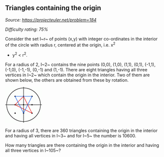 Triangles containing the origin
-------------------------------

*Source: https://projecteuler.net/problem=184*


*Difficulty rating: 75%*

Consider the set I~r~ of points (x,y) with integer co-ordinates in the
interior of the circle with radius r, centered at the origin, i.e. x<sup>2</sup>
+ y<sup>2</sup> \< r<sup>2</sup>.

For a radius of 2, I~2~ contains the nine points (0,0), (1,0), (1,1),
(0,1), (-1,1), (-1,0), (-1,-1), (0,-1) and (1,-1). There are eight
triangles having all three vertices in I~2~ which contain the origin in
the interior. Two of them are shown below, the others are obtained from
these by rotation.

![](img/p184.gif)

For a radius of 3, there are 360 triangles containing the origin in the
interior and having all vertices in I~3~ and for I~5~ the number is
10600.

How many triangles are there containing the origin in the interior and
having all three vertices in I~105~?
